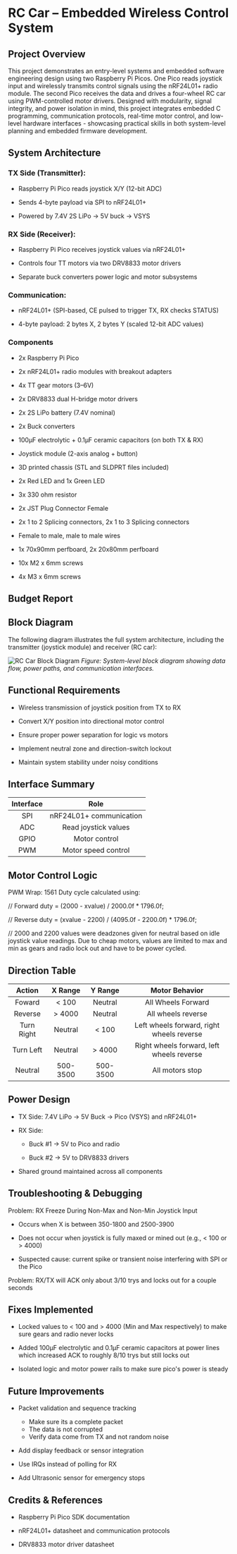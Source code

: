 # RC Car – Embedded Wireless Control System
## Project Overview
This project demonstrates an entry-level systems and embedded software engineering design using two Raspberry Pi Picos. One Pico reads joystick input and wirelessly transmits control signals using the nRF24L01+ radio module. The second Pico receives the data and drives a four-wheel RC car using PWM-controlled motor drivers. Designed with modularity, signal integrity, and power isolation in mind, this project integrates embedded C programming, communication protocols, real-time motor control, and low-level hardware interfaces - showcasing practical skills in both system-level planning and embedded firmware development.

## System Architecture
### TX Side (Transmitter):

- Raspberry Pi Pico reads joystick X/Y (12-bit ADC)

- Sends 4-byte payload via SPI to nRF24L01+

- Powered by 7.4V 2S LiPo → 5V buck → VSYS

### RX Side (Receiver):

- Raspberry Pi Pico receives joystick values via nRF24L01+

- Controls four TT motors via two DRV8833 motor drivers

- Separate buck converters power logic and motor subsystems

### Communication:

- nRF24L01+ (SPI-based, CE pulsed to trigger TX, RX checks STATUS)

- 4-byte payload: 2 bytes X, 2 bytes Y (scaled 12-bit ADC values)

### Components
- 2x Raspberry Pi Pico

- 2x nRF24L01+ radio modules with breakout adapters

- 4x TT gear motors (3–6V)

- 2x DRV8833 dual H-bridge motor drivers

- 2x 2S LiPo battery (7.4V nominal)

- 2x Buck converters

- 100µF electrolytic + 0.1µF ceramic capacitors (on both TX & RX)

- Joystick module (2-axis analog + button)

- 3D printed chassis (STL and SLDPRT files included)

- 2x Red LED and 1x Green LED

- 3x 330 ohm resistor

- 2x JST Plug Connector Female

- 2x 1 to 2 Splicing connectors, 2x 1 to 3 Splicing connectors

- Female to male, male to male wires

- 1x 70x90mm perfboard, 2x 20x80mm perfboard

- 10x M2 x 6mm screws

- 4x M3 x 6mm screws

## Budget Report


## Block Diagram

The following diagram illustrates the full system architecture, including the transmitter (joystick module) and receiver (RC car):

![RC Car Block Diagram](https://github.com/user-attachments/assets/c1271378-2d14-41d3-b2f8-7e34a096a80f)
*Figure: System-level block diagram showing data flow, power paths, and communication interfaces.*

## Functional Requirements
- Wireless transmission of joystick position from TX to RX

- Convert X/Y position into directional motor control

- Ensure proper power separation for logic vs motors

- Implement neutral zone and direction-switch lockout

- Maintain system stability under noisy conditions

## Interface Summary
| **Interface** | **Role** |
| :---: | :---: |
| SPI | nRF24L01+ communication |
| ADC | Read joystick values |
| GPIO | Motor control |
| PWM | Motor speed control |

## Motor Control Logic
PWM Wrap: 1561
Duty cycle calculated using:

// Forward
duty = (2000 - xvalue) / 2000.0f * 1796.0f;

// Reverse
duty = (xvalue - 2200) / (4095.0f - 2200.0f) * 1796.0f;

// 2000 and 2200 values were deadzones given for neutral based on idle joystick value readings. Due to cheap motors, values are limited to max and min as gears and radio lock out and have to be power cycled.

## Direction Table
| **Action** | **X Range** | **Y Range** | **Motor Behavior** |
| :---: | :---: | :---: | :---: |
| Foward | < 100 | Neutral | All Wheels Forward |
| Reverse | > 4000 | Neutral | All wheels reverse |
| Turn Right | Neutral | < 100 | Left wheels forward, right wheels reverse |
| Turn Left | Neutral | > 4000 | Right wheels forward, left wheels reverse |
| Neutral | 500-3500 | 500-3500 | All motors stop |

## Power Design
- TX Side: 7.4V LiPo → 5V Buck → Pico (VSYS) and nRF24L01+

- RX Side:

  - Buck #1 → 5V to Pico and radio

  - Buck #2 → 5V to DRV8833 drivers

- Shared ground maintained across all components

## Troubleshooting & Debugging
Problem: RX Freeze During Non-Max and Non-Min Joystick Input
- Occurs when X is between 350-1800 and 2500-3900

- Does not occur when joystick is fully maxed or mined out (e.g., < 100 or > 4000)

- Suspected cause: current spike or transient noise interfering with SPI or the Pico

Problem: RX/TX will ACK only about 3/10 trys and locks out for a couple seconds

## Fixes Implemented
- Locked values to < 100 and > 4000 (Min and Max respectively) to make sure gears and radio never locks

- Added 100µF electrolytic and 0.1µF ceramic capacitors at power lines which increased ACK to roughly 8/10 trys but still locks out

- Isolated logic and motor power rails to make sure pico's power is steady

## Future Improvements
- Packet validation and sequence tracking
  - Make sure its a complete packet
  - The data is not corrupted
  - Verify data come from TX and not random noise

- Add display feedback or sensor integration

- Use IRQs instead of polling for RX

- Add Ultrasonic sensor for emergency stops 

## Credits & References
- Raspberry Pi Pico SDK documentation

- nRF24L01+ datasheet and communication protocols

- DRV8833 motor driver datasheet


